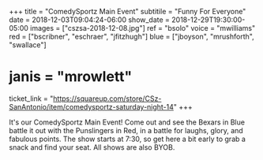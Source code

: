 +++
title = "ComedySportz Main Event"
subtitile = "Funny For Everyone"
date = 2018-12-03T09:04:24-06:00
show_date = 2018-12-29T19:30:00-05:00
images = ["cszsa-2018-12-08.jpg"]
ref = "bsolo"
voice = "mwilliams"
red = ["bscribner", "eschraer", "jfitzhugh"]
blue = ["jboyson", "mrushforth", "swallace"]
# janis = "mrowlett"


ticket_link = "https://squareup.com/store/CSz-SanAntonio/item/comedysportz-saturday-night-14"
+++

It's our ComedySportz Main Event! Come out and see the Bexars in Blue battle it out with the Punslingers in Red, in a battle for laughs, glory, and fabulous points. The show starts at 7:30, so get here a bit early to grab a snack and find your seat. All shows are also BYOB.
